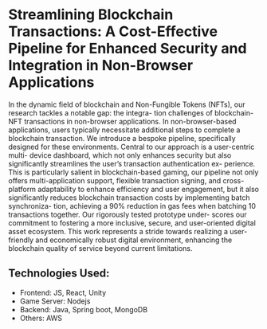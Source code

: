 

# Streamlining Blockchain Transactions: A Cost-Effective Pipeline for Enhanced Security and Integration in Non-Browser Applications

In the dynamic field of blockchain and Non-Fungible
Tokens (NFTs), our research tackles a notable gap: the integra-
tion challenges of blockchain-NFT transactions in non-browser
applications. In non-browser-based applications, users typically
necessitate additional steps to complete a blockchain transaction.
We introduce a bespoke pipeline, specifically designed for these
environments. Central to our approach is a user-centric multi-
device dashboard, which not only enhances security but also
significantly streamlines the user’s transaction authentication ex-
perience. This is particularly salient in blockchain-based gaming,
our pipeline not only offers multi-application support, flexible
transaction signing, and cross-platform adaptability to enhance
efficiency and user engagement, but it also significantly reduces
blockchain transaction costs by implementing batch synchroniza-
tion, achieving a 90% reduction in gas fees when batching 10
transactions together. Our rigorously tested prototype under-
scores our commitment to fostering a more inclusive, secure,
and user-oriented digital asset ecosystem. This work represents a
stride towards realizing a user-friendly and economically robust
digital environment, enhancing the blockchain quality of service
beyond current limitations.


## Technologies Used:
- Frontend: JS, React, Unity
- Game Server: Nodejs
- Backend: Java, Spring boot, MongoDB
- Others: AWS
